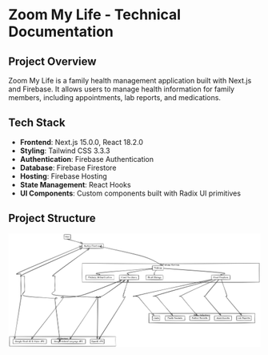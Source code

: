 # Zoom My Life - Technical Documentation

## Project Overview

Zoom My Life is a family health management application built with Next.js and Firebase. It allows users to manage health information for family members, including appointments, lab reports, and medications.

## Tech Stack

- **Frontend**: Next.js 15.0.0, React 18.2.0
- **Styling**: Tailwind CSS 3.3.3
- **Authentication**: Firebase Authentication
- **Database**: Firebase Firestore
- **Hosting**: Firebase Hosting
- **State Management**: React Hooks
- **UI Components**: Custom components built with Radix UI primitives

## Project Structure

![img.png](img.png)